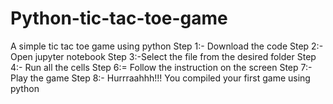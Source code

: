 # Python-tic-tac-toe-game
A simple tic tac toe game using python
Step 1:- Download the code
Step 2:- Open jupyter notebook
Step 3:-Select the file from the desired folder
Step 4:- Run all the cells 
Step 6:= Follow the instruction on the screen
Step 7:- Play the game 
Step 8:- Hurrraahhh!!! You compiled your first game using python
